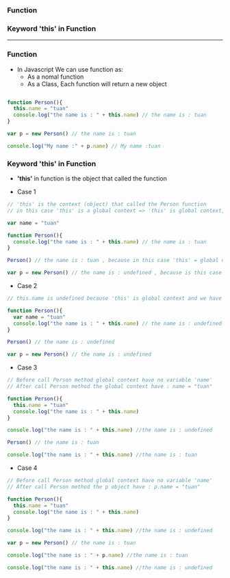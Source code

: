 ### Function
### Keyword 'this' in Function

-----------------------------

### Function

* In Javascript We can use function as:
  * As a nomal function
  * As a Class, Each function will return a new object
  
```js

function Person(){
  this.name = "tuan" 
  console.log("the name is : " + this.name) // the name is : tuan
}

var p = new Person() // the name is : tuan

console.log("My name :" + p.name) // My name :tuan

```

### Keyword 'this' in Function

* **'this'** in function is the object that called the function

* Case 1

```js
// 'this' is the context (object) that called the Person function
// in this case 'this' is a global context => 'this' is global context, because Person called by global context

var name = "tuan"

function Person(){
  console.log("the name is : " + this.name) // the name is : tuan
}

Person() // the name is : tuan , because in this case 'this' = global context => this.name = tuan

var p = new Person() // the name is : undefined , because is this case 'this' = object p => this.name is p.name => undefined
```

* Case 2

```js
// this.name is undefined because 'this' is global context and we have no variable name in global context

function Person(){
  var name = "tuan" 
  console.log("the name is : " + this.name) // the name is : undefined
}

Person() // the name is : undefined

var p = new Person() // the name is : undefined
```

* Case 3

```js
// Before call Person method global context have no variable 'name'
// After call Person method the global context have : name = "tuan"

function Person(){
  this.name = "tuan" 
  console.log("the name is : " + this.name) 
}

console.log("the name is : " + this.name) //the name is : undefined

Person() // the name is : tuan

console.log("the name is : " + this.name) //the name is : tuan
```

* Case 4 

```js
// Before call Person method global context have no variable 'name'
// After call Person method the p object have : p.name = "tuan"

function Person(){
  this.name = "tuan" 
  console.log("the name is : " + this.name) 
}

console.log("the name is : " + this.name) //the name is : undefined

var p = new Person() // the name is : tuan

console.log("the name is : " + p.name) //the name is : tuan

console.log("the name is : " + this.name) //the name is : undefined
```




